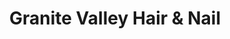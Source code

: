 ---
title: "Granite Valley Hair & Nail"
url: /sun-city-west/granite-valley-hair-and-nail/
shop: hairdresser
---